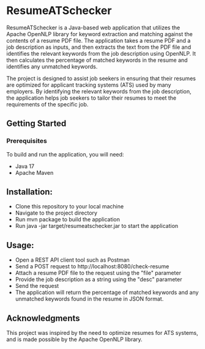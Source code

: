 # ResumeATSchecker
ResumeATSchecker is a Java-based web application that utilizes the Apache OpenNLP library for keyword extraction and matching against the contents of a resume PDF file. The application takes a resume PDF and a job description as inputs, and then extracts the text from the PDF file and identifies the relevant keywords from the job description using OpenNLP. It then calculates the percentage of matched keywords in the resume and identifies any unmatched keywords.

The project is designed to assist job seekers in ensuring that their resumes are optimized for applicant tracking systems (ATS) used by many employers. By identifying the relevant keywords from the job description, the application helps job seekers to tailor their resumes to meet the requirements of the specific job.

## Getting Started
### Prerequisites

To build and run the application, you will need:

- Java 17
- Apache Maven

## Installation:

- Clone this repository to your local machine
- Navigate to the project directory
- Run mvn package to build the application
- Run java -jar target/resumeatschecker.jar to start the application

## Usage:

- Open a REST API client tool such as Postman
- Send a POST request to http://localhost:8080/check-resume
- Attach a resume PDF file to the request using the "file" parameter
- Provide the job description as a string using the "desc" parameter
- Send the request
- The application will return the percentage of matched keywords and any unmatched keywords found in the resume in JSON format.

## Acknowledgments
This project was inspired by the need to optimize resumes for ATS systems, and is made possible by the Apache OpenNLP library.
